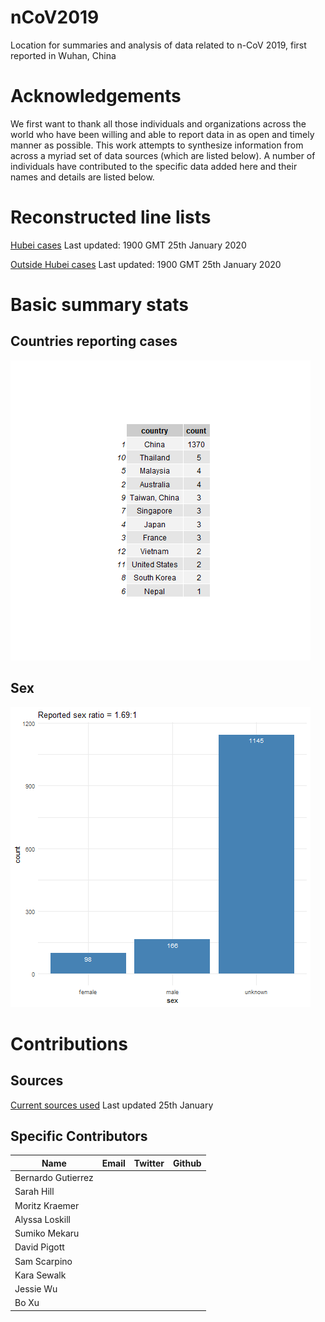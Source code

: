 # nCoV2019
Location for summaries and analysis of data related to n-CoV 2019, first reported in Wuhan, China

# Acknowledgements
We first want to thank all those individuals and organizations across the world who have been willing and able to report data in as open and timely manner as possible. This work attempts to synthesize information from across a myriad set of data sources (which are listed below). A number of individuals have contributed to the specific data added here and their names and details are listed below.


# Reconstructed line lists
[Hubei cases](/ncov_hubei.csv) Last updated: 1900 GMT 25th January 2020

[Outside Hubei cases](/ncov_outside_hubei.csv) Last updated: 1900 GMT 25th January 2020

# Basic summary stats
## Countries reporting cases
![alt_text](outputs/country_summary.png)
## Sex
![alt_text](outputs/sex_summary.png)
























# Contributions
## Sources
[Current sources used](/source_list.csv) Last updated 25th January

## Specific Contributors

Name | Email | Twitter | Github
-----|-------|---------|-------
Bernardo Gutierrez | | |
Sarah Hill | | |
Moritz Kraemer | | |
Alyssa Loskill | | |
Sumiko Mekaru | | |
David Pigott | | |
Sam Scarpino | | |
Kara Sewalk | | |
Jessie Wu | | |
Bo Xu | | |

